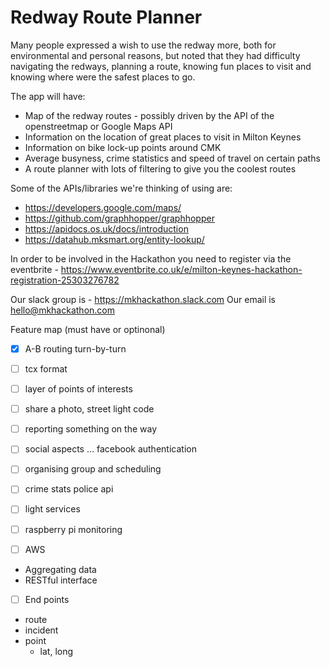 # Redway Route Planner

Many people expressed a wish to use the redway more, both for environmental and personal reasons, but noted that they had difficulty navigating the redways, planning a route, knowing fun places to visit and knowing where were the safest places to go.

The app will have:
- Map of the redway routes - possibly driven by the API of the openstreetmap or Google Maps API
- Information on the location of great places to visit in Milton Keynes
- Information on bike lock-up points around CMK
- Average busyness, crime statistics and speed of travel on certain paths
- A route planner with lots of filtering to give you the coolest routes

Some of the APIs/libraries we're thinking of using are:
- https://developers.google.com/maps/
- https://github.com/graphhopper/graphhopper
- https://apidocs.os.uk/docs/introduction
- https://datahub.mksmart.org/entity-lookup/

In order to be involved in the Hackathon you need to register via the eventbrite - https://www.eventbrite.co.uk/e/milton-keynes-hackathon-registration-25303276782

Our slack group is - https://mkhackathon.slack.com
Our email is hello@mkhackathon.com

Feature map (must have or optinonal)
- [x] A-B routing turn-by-turn 
- [ ] tcx format
- [ ] layer of points of interests
- [ ] share a photo, street light code
- [ ] reporting something on the way
- [ ] social aspects … facebook authentication
- [ ] organising group and scheduling
- [ ] crime stats police api
- [ ] light services
- [ ] raspberry pi monitoring


- [ ] AWS
* Aggregating data
* RESTful interface
- [ ] End points
* route
* incident
* point
    * lat, long
